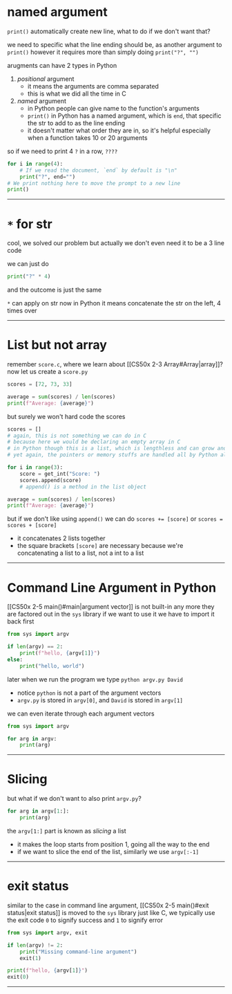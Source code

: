 # named argument

`print()` automatically create new line,
what to do if we don't want that?

we need to specific what the line ending should be, as another argument to `print()`
however it requires more than simply doing `print("?", "")`

arugments can have 2 types in Python
1. *positional* argument
	* it means the arguments are comma separated
	* this is what we did all the time in C
2. *named* argument
	* in Python people can give name to the function's arguments
	* `print()` in Python has a named argument, which is `end`, that specific the str to add to as the line ending
	* it doesn't matter what order they are in, so it's helpful especially when a function takes 10 or 20 arguments

so if we need to print 4 `?` in a row, `????`
```python
for i in range(4):
	# If we read the document, `end` by default is "\n"
	print("?", end="")
# We print nothing here to move the prompt to a new line
print()
```
___

# `*` for str

cool, we solved our problem
but actually we don't even need it to be a 3 line code

we can just do
```python
print("?" * 4)
```
and the outcome is just the same

`*` can apply on str now in Python
it means concatenate the str on the left, 4 times over
___

# List but not array

remember `score.c`, where we learn about [[CS50x 2-3 Array#Array|array]]?
now let us create a `score.py`
```python
scores = [72, 73, 33]

average = sum(scores) / len(scores)
print(f"Average: {average}")
```

but surely we won't hard code the scores
```python
scores = []
# again, this is not something we can do in C
# because here we would be declaring an empty array in C
# in Python though this is a list, which is lengthless and can grow and shrink
# yet again, the pointers or memory stuffs are handled all by Python already

for i in range(3):
	score = get_int("Score: ")
	scores.append(score)
	# append() is a method in the list object

average = sum(scores) / len(scores)
print(f"Average: {average}")
```

but if we don't like using `append()`
we can do `scores += [score]` or `scores = scores + [score]`
* it concatenates 2 lists together
* the square brackets `[score]` are necessary because we're concatenating a list to a list, not a int to a list
___

# Command Line Argument in Python

[[CS50x 2-5 main()#main|argument vector]] is not built-in any more
they are factored out in the `sys` library
if we want to use it we have to import it back first
```python
from sys import argv

if len(argv) == 2:
	print(f"hello, {argv[1]}")
else:
	print("hello, world")
```

later when we run the program we type
`python argv.py David`
* notice `python` is not a part of the argument vectors
* `argv.py` is stored in `argv[0]`, and `David` is stored in `argv[1]`

we can even iterate through each argument vectors
```python
from sys import argv

for arg in argv:
	print(arg)
```
___

# Slicing

but what if we don't want to also print `argv.py`?
```python
for arg in argv[1:]:
	print(arg)
```

the `argv[1:]` part is known as *slicing* a list
* it makes the loop starts from position 1, going all the way to the end
* if we want to slice the end of the list, similarly we use `argv[:-1]`
___

# exit status

similar to the case in command line argument, [[CS50x 2-5 main()#exit status|exit status]] is moved to the `sys` library
just like C, we typically use the exit code `0` to signify success and `1` to signify error

```python
from sys import argv, exit

if len(argv) != 2:
	print("Missing command-line argument")
	exit(1)

print(f"hello, {argv[1]}")
exit(0)
```
___
